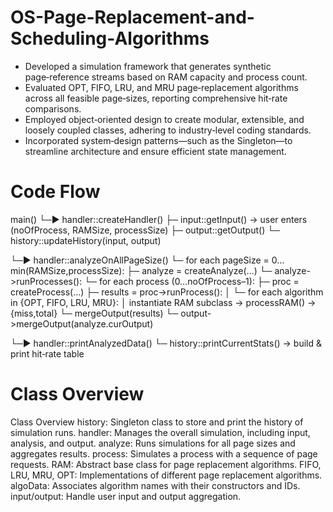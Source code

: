 # OS-Page-Replacement-and-Scheduling-Algorithms

* Developed a simulation framework that generates synthetic page‑reference streams based on RAM capacity and process count.
* Evaluated OPT, FIFO, LRU, and MRU page‑replacement algorithms across all feasible page‑sizes, reporting comprehensive hit‑rate comparisons.
* Employed object‑oriented design to create modular, extensible, and loosely coupled classes, adhering to industry‑level coding standards.
* Incorporated system‑design patterns—such as the Singleton—to streamline architecture and ensure efficient state management.

# Code Flow 
main()
 └─► handler::createHandler()
     ├─ input::getInput() → user enters (noOfProcess, RAMSize, processSize)
     ├─ output::getOutput()
     └─ history::updateHistory(input, output)

 └─► handler::analyzeOnAllPageSize()
     └─ for each pageSize = 0…min(RAMSize,processSize):
         ├─ analyze = createAnalyze(...)
         └─ analyze->runProcesses():
             └─ for each process (0…noOfProcess–1):
                 ├─ proc = createProcess(...)
                 ├─ results = proc->runProcess():
                 │    └─ for each algorithm in {OPT, FIFO, LRU, MRU}:
                 │         instantiate RAM subclass → processRAM() → {miss,total}
                 └─ mergeOutput(results)
         └─ output->mergeOutput(analyze.curOutput)

 └─► handler::printAnalyzedData()
     └─ history::printCurrentStats() → build & print hit‑rate table

# Class Overview 
  
Class Overview
history: Singleton class to store and print the history of simulation runs.
handler: Manages the overall simulation, including input, analysis, and output.
analyze: Runs simulations for all page sizes and aggregates results.
process: Simulates a process with a sequence of page requests.
RAM: Abstract base class for page replacement algorithms.
FIFO, LRU, MRU, OPT: Implementations of different page replacement algorithms.
algoData: Associates algorithm names with their constructors and IDs.
input/output: Handle user input and output aggregation.
